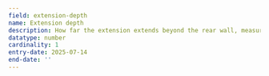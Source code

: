 ```yaml
---
field: extension-depth
name: Extension depth
description: How far the extension extends beyond the rear wall, measured externally in metres
datatype: number
cardinality: 1
entry-date: 2025-07-14
end-date: ''
---
```

